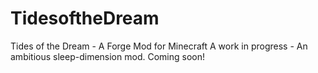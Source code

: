 # TidesoftheDream
 Tides of the Dream - A Forge Mod for Minecraft
 A work in progress - An ambitious sleep-dimension mod. 
 Coming soon!
